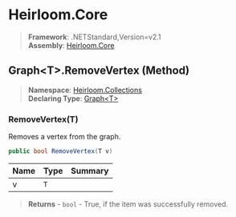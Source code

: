 # Heirloom.Core

> **Framework**: .NETStandard,Version=v2.1  
> **Assembly**: [Heirloom.Core][0]

## Graph\<T>.RemoveVertex (Method)

> **Namespace**: [Heirloom.Collections][0]  
> **Declaring Type**: [Graph\<T>][1]

### RemoveVertex(T)

Removes a vertex from the graph.

```cs
public bool RemoveVertex(T v)
```

| Name | Type | Summary |
|------|------|---------|
| v    | `T`  |         |

> **Returns** - `bool` - True, if the item was successfully removed.

[0]: ../../../Heirloom.Core.md
[1]: ../Graph[T].md
